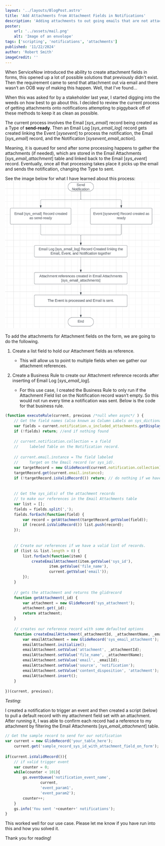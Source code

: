 ```yaml
---
layout: '../layouts/BlogPost.astro'
title: 'Add Attachments from Attachment Fields in Notifications'
description: 'Adding attachments to out going emails that are not attached to the form header but in an attachment field on the form.'
poster: 
    url: '../assets/mail.png'
    alt: 'Image of an envolope'
tags: ['scripting', 'notifications', 'attachments']
published: '11/22/2024'
author: 'Robert Smith'
imageCredit: ''
---
```


When ServiceNow introduced the ability to create attachment fields in forms, this opened up a lot of possible solutions that previously didn't exist. Then the requirement came to send that attachment out via email and there wasn’t an OOB way of making this happen. Well, that I’ve found…

When this was asked for by a stakeholder last year, I started digging into the weeds on how best to go about this. I decided to review the current process of getting attachments onto notifications attempting to piggyback off of these methods to keep it as clean as possible.

The current process involves the Email [_sys_email_] record being created as a Type of **send-ready**. Then an Email Log [_sys_email_log_] record gets created linking the Event [_sysevent_] to process the notification, the Email [_sys_email_] record, and the Notification [_sysevent_email_action_]. 

Meaning, it is queued for send after some processing happens to gather the attachments (if needed), which are stored in the Email Attachments [_sys_email_attachment_] table and linked back to the Email [_sys_event_] record. Eventually, once all that processing takes place it picks up the email and sends the notification, changing the Type to sent.

See the image below for what I have learned about this process:
![Process Map](../assets/notification_process_oob.png)

To add the attachments for Attachment fields on the form, we are going to do the following.

1. Create a list field to hold our Attachment fields as reference.

    - This will allow us to point to multiple fields when we gather our attachment references.

2. Create a Business Rule to create our Attachment reference records after inserting of Email Log [_sys_email_log_].

    - For this use case, I created the Business Rule to only run if the Attachment Field list on the Notification record wasn’t empty. So this would not run every time a notification was sent. Below is the code for that business rule.


```js
(function executeRule(current, previous /*null when async*/ ) {
    // Get the field names (also known as Column Labels on sys_dictionary)
    var fields = current.notification.u_included_attachments.getDisplayValue();
    if (!fields) return; //end if nothing found

    // current.notification.collection = a field 
    //     labeled Table on the Notification record.
  
    // current.email.instance = The field labeled 
    //     Target on the Email record (or sys_id). 
    var targetRecord = new GlideRecord(current.notification.collection);
    targetRecord.get(current.email.instance);
    if (!targetRecord.isValidRecord()) return; // do nothing if we have nothing

    
    // Get the sys_id(s) of the attachment records
    // to make our references in the Email Attachments table
    var list = [];
    fields = fields.split(',');
    fields.forEach(function(field) {
        var record = getAttachment(targetRecord.getValue(field));
        if (record.isValidRecord()) list.push(record);
    });

    
    // Create our references if we have a valid list of records. 
    if (list && list.length > 0) {
        list.forEach(function(item) {
            createEmailAttachment(item.getValue('sys_id'), 
                    item.getValue('file_name'), 
                    current.getValue('email'));
        });
    }

    // gets the attachment and returns the glidrecord 
    function getAttachment(_id) {
        var attachment = new GlideRecord('sys_attachment');
        attachment.get(_id);
        return attachment;
    }

    // creates our reference record with some defaulted options
    function createEmailAttachment(_attachmentId, _attachmentName, _emailId) {
        var emailAttachment = new GlideRecord('sys_email_attachment');
        emailAttachment.initialize();
        emailAttachment.setValue('attachment', _attachmentId);
        emailAttachment.setValue('file_name', _attachmentName);
        emailAttachment.setValue('email', _emailId);
        emailAttachment.setValue('source', 'notification');
        emailAttachment.setValue('content_disposition', 'attachment');
        emailAttachment.insert();
    }

})(current, previous);
```
_Testing_:

I created a notification to trigger an event and then created a script (below) to pull a default record with my attachment field set with an attachment. After running it, I was able to confirm each record had a reference to my attachment by filtering the Email Attachments [_sys_email_attachment_] table.

```js
// Get the sample record to send for our notification
var current = new GlideRecord('your_table_here');
    current.get('sample_record_sys_id_with_attachment_field_on_form');
    
if(current.isValidRecord()){
    // if valid trigger event
    var counter = 0;
    while(counter < 101){
        gs.eventQueue('notification_event_name', 
                current, 
                'event_param1', 
                'event_param2');
        counter++;
    }
    gs.info('You sent '+counter+' notifications');
}
```

This worked well for our use case. Please let me know if you have run into this and how you solved it.

Thank you for reading!